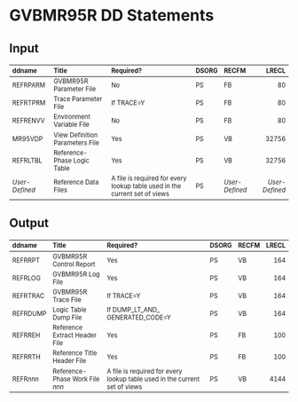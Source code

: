 # GVBMR95R DD Statements 		
  
## Input

<style>
table { font-size: 80% }
</style>

| ddname | Title | Required? | DSORG | RECFM | LRECL |
|:-|:-|:-|:-|:-|-:|
| REFRPARM | GVBMR95R Parameter File | No | PS | FB | 80 |
| REFRTPRM | Trace Parameter File | If TRACE=Y | PS | FB | 80 |
| REFRENVV | Environment Variable File | No | PS | FB | 80 |
| MR95VDP  | View Definition Parameters File | Yes | PS | VB | 32756 |
| REFRLTBL | Reference-Phase Logic Table | Yes | PS | VB | 32756 |
| *User-Defined* | Reference Data Files | A file is required for every lookup table used in the current set of views | PS | *User-Defined* | *User-Defined* |
  
## Output

| ddname | Title | Required? | DSORG | RECFM | LRECL |
|:-|:-|:-|:-|:-|-:|
| REFRRPT | GVBMR95R Control Report | Yes | PS | VB | 164 |
| REFRLOG  | GVBMR95R Log File | Yes | PS | VB | 164 |
| REFRTRAC | GVBMR95R Trace File | If TRACE=Y | PS | VB | 164 |
| REFRDUMP | Logic Table Dump File | If DUMP_LT_AND_ GENERATED_CODE=Y | PS | VB | 164 |
| REFRREH  | Reference Extract Header File | Yes | PS | FB | 100 |
| REFRRTH  | Reference Title Header File | Yes | PS | FB | 100 |
| REFR*nnn* | Reference-Phase Work File *nnn* | A file is required for every lookup table used in the current set of views | PS | VB | 4144 |

